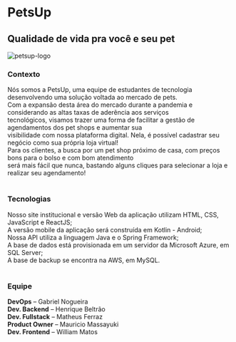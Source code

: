 # PetsUp
## Qualidade de vida pra você e seu pet
<img src="https://i.ibb.co/qsVJTzF/petsup-logo.png" alt="petsup-logo"/>

### Contexto

Nós somos a PetsUp, uma equipe de estudantes de tecnologia desenvolvendo uma solução voltada ao mercado de pets.<br>
Com a expansão desta área do mercado durante a pandemia e considerando as altas taxas de aderência aos serviços<br>
tecnológicos, visamos trazer uma forma de facilitar a gestão de agendamentos dos pet shops e aumentar sua<br>
visibilidade com nossa plataforma digital. Nela, é possível cadastrar seu negócio como sua própria loja virtual!<br>
Para os clientes, a busca por um pet shop próximo de casa, com preços bons para o bolso e com bom atendimento<br>
será mais fácil que nunca, bastando alguns cliques para selecionar a loja e realizar seu agendamento!<br><br>

### Tecnologias

Nosso site institucional e versão Web da aplicação utilizam HTML, CSS, JavaScript e ReactJS;<br>
A versão mobile da aplicação será construída em Kotlin - Android;<br>
Nossa API utiliza a linguagem Java e o Spring Framework;<br>
A base de dados está provisionada em um servidor da Microsoft Azure, em SQL Server;<br>
A base de backup se encontra na AWS, em MySQL.<br><br>

### Equipe

**DevOps** – Gabriel Nogueira<br>
**Dev. Backend** – Henrique Beltrão<br>
**Dev. Fullstack** – Matheus Ferraz<br>
**Product Owner** – Mauricio Massayuki<br>
**Dev. Frontend** – William Matos<br>

<!--

**Here are some ideas to get you started:**

🙋‍♀️ A short introduction - what is your organization all about?
🌈 Contribution guidelines - how can the community get involved?
👩‍💻 Useful resources - where can the community find your docs? Is there anything else the community should know?
🍿 Fun facts - what does your team eat for breakfast?
🧙 Remember, you can do mighty things with the power of [Markdown](https://docs.github.com/github/writing-on-github/getting-started-with-writing-and-formatting-on-github/basic-writing-and-formatting-syntax)
-->
